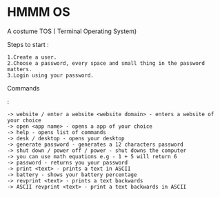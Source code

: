 # HMMM OS

A costume TOS ( Terminal Operating System)

Steps to start :<br/>

    1.Create a user.
    2.Choose a password, every space and small thing in the password matters.
    3.Login using your password.
  
  
<p>Commands</p>:

    -> website / enter a website <website domain> - enters a website of your choice
    -> open <app name> - opens a app of your choice
    -> help - opens list of commands
    -> desk / desktop - opens your desktop
    -> generate password - generates a 12 characters password
    -> shut down / power off / power - shut downs the computer
    -> you can use math equations e.g - 1 + 5 will return 6
    -> password - returns you your password
    -> print <text> - prints a text in ASCII
    -> battery - shows your battery percentage
    -> revprint <text> - prints a text backwards
    -> ASCII revprint <text> - print a text backwards in ASCII

